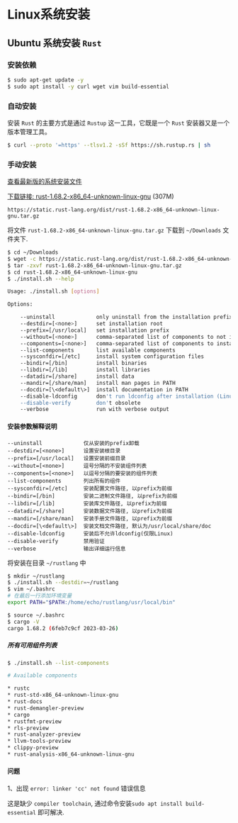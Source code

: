 # Linux系统安装

## Ubuntu 系统安装 `Rust`

### 安装依赖

```bash
$ sudo apt-get update -y
$ sudo apt install -y curl wget vim build-essential
```

### 自动安装

安装 `Rust` 的主要方式是通过 `Rustup` 这一工具，它既是一个 `Rust` 安装器又是一个版本管理工具。

```bash
$ curl --proto '=https' --tlsv1.2 -sSf https://sh.rustup.rs | sh
```

### 手动安装

[查看最新版的系统安装文件](https://forge.rust-lang.org/infra/other-installation-methods.html#standalone-installers)

[下载链接: rust-1.68.2-x86_64-unknown-linux-gnu](https://static.rust-lang.org/dist/rust-1.68.2-x86_64-unknown-linux-gnu.tar.gz) (307M)

`https://static.rust-lang.org/dist/rust-1.68.2-x86_64-unknown-linux-gnu.tar.gz`

将文件 `rust-1.68.2-x86_64-unknown-linux-gnu.tar.gz` 下载到 `~/Downloads` 文件夹下.

```bash
$ cd ~/Downloads
$ wget -c https://static.rust-lang.org/dist/rust-1.68.2-x86_64-unknown-linux-gnu.tar.gz
$ tar -zxvf rust-1.68.2-x86_64-unknown-linux-gnu.tar.gz
$ cd rust-1.68.2-x86_64-unknown-linux-gnu
$ ./install.sh --help

Usage: ./install.sh [options]

Options:

    --uninstall             only uninstall from the installation prefix
    --destdir=[<none>]      set installation root
    --prefix=[/usr/local]   set installation prefix
    --without=[<none>]      comma-separated list of components to not install
    --components=[<none>]   comma-separated list of components to install
    --list-components       list available components
    --sysconfdir=[/etc]     install system configuration files
    --bindir=[/bin]         install binaries
    --libdir=[/lib]         install libraries
    --datadir=[/share]      install data
    --mandir=[/share/man]   install man pages in PATH
    --docdir=[\<default\>]  install documentation in PATH
    --disable-ldconfig      don't run ldconfig after installation (Linux only)
    --disable-verify        don't obsolete
    --verbose               run with verbose output
```

#### 安装参数解释说明

```
--uninstall             仅从安装的prefix卸载
--destdir=[<none>]      设置安装根目录
--prefix=[/usr/local]   设置安装前缀目录
--without=[<none>]      逗号分隔的不安装组件列表
--components=[<none>]   以逗号分隔的要安装的组件列表
--list-components       列出所有的组件
--sysconfdir=[/etc]     安装配置文件路径, 以prefix为前缀
--bindir=[/bin]         安装二进制文件路径, 以prefix为前缀
--libdir=[/lib]         安装库文件路径, 以prefix为前缀
--datadir=[/share]      安装数据文件路径, 以prefix为前缀
--mandir=[/share/man]   安装手册文件路径, 以prefix为前缀
--docdir=[\<default\>]  安装文档文件路径, 默认为/usr/local/share/doc
--disable-ldconfig      安装后不允许ldconfig(仅限Linux)
--disable-verify        禁用验证
--verbose               输出详细运行信息
```

将安装在目录 `~/rustlang` 中

```bash
$ mkdir ~/rustlang
$ ./install.sh --destdir=~/rustlang
$ vim ~/.bashrc
# 在最后一行添加环境变量
export PATH="$PATH:/home/echo/rustlang/usr/local/bin"

$ source ~/.bashrc
$ cargo -V
cargo 1.68.2 (6feb7c9cf 2023-03-26)
```

##### 所有可用组件列表

```bash
$ ./install.sh --list-components

# Available components

* rustc
* rust-std-x86_64-unknown-linux-gnu
* rust-docs
* rust-demangler-preview
* cargo
* rustfmt-preview
* rls-preview
* rust-analyzer-preview
* llvm-tools-preview
* clippy-preview
* rust-analysis-x86_64-unknown-linux-gnu
```

#### 问题

1、出现 `error: linker 'cc' not found` 错误信息

这是缺少 `compiler toolchain`, 通过命令安装`sudo apt install build-essential` 即可解决.